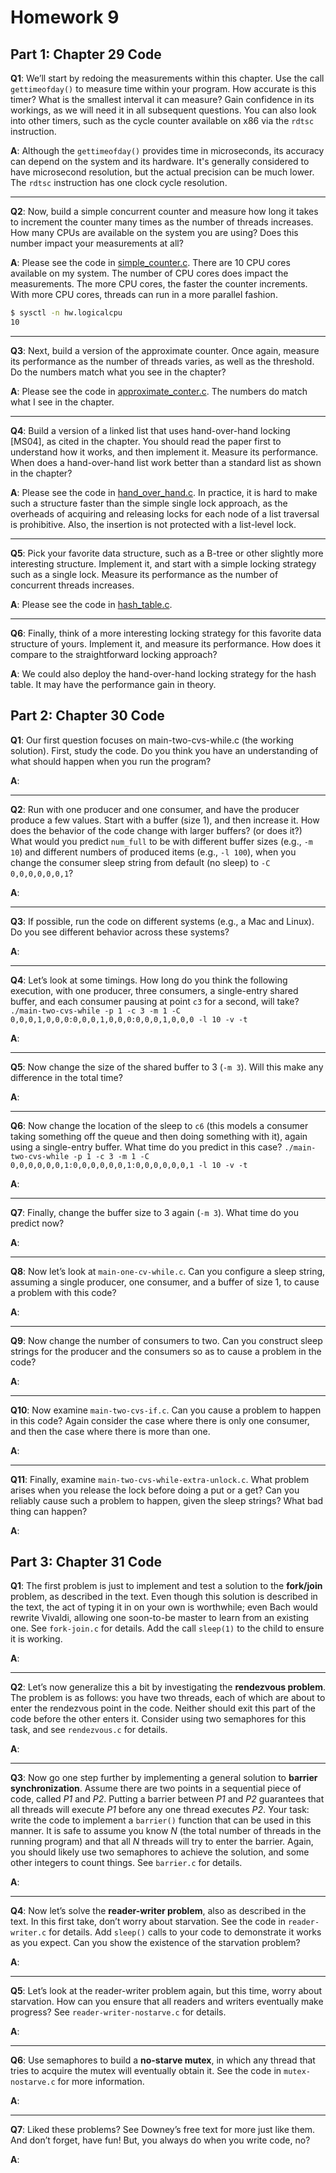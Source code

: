 # Homework 9

## Part 1: Chapter 29 Code

**Q1**: We’ll start by redoing the measurements within this chapter. Use the call `gettimeofday()` to measure time within your program.  How accurate is this timer? What is the smallest interval it can measure? Gain confidence in its workings, as we will need it in all subsequent questions. You can also look into other timers, such as the cycle counter available on x86 via the `rdtsc` instruction.

**A**: Although the `gettimeofday()` provides time in microseconds, its accuracy can depend on the system and its hardware. It's generally considered to have microsecond resolution, but the actual precision can be much lower. The `rdtsc` instruction has one clock cycle resolution.

---

**Q2**: Now, build a simple concurrent counter and measure how long it takes to increment the counter many times as the number of threads increases. How many CPUs are available on the system you are using? Does this number impact your measurements at all?

**A**: Please see the code in [simple_counter.c](./simple_counter.c). There are 10 CPU cores available on my system. The number of CPU cores does impact the measurements. The more CPU cores, the faster the counter increments. With more CPU cores, threads can run in a more parallel fashion.

```zsh
$ sysctl -n hw.logicalcpu
10
```

---

**Q3**: Next, build a version of the approximate counter. Once again, measure its performance as the number of threads varies, as well as the threshold. Do the numbers match what you see in the chapter?

**A**: Please see the code in [approximate_conter.c](./approximate_counter.c). The numbers do match what I see in the chapter.

---

**Q4**: Build a version of a linked list that uses hand-over-hand locking [MS04], as cited in the chapter. You should read the paper first to understand how it works, and then implement it. Measure its performance. When does a hand-over-hand list work better than a standard list as shown in the chapter?

**A**: Please see the code in [hand_over_hand.c](./hand_over_hand.c). In practice, it is hard to make such a structure faster than the simple single lock approach, as the overheads of acquiring and releasing locks for each node of a list traversal is prohibitive. Also, the insertion is not protected with a list-level lock.

---

**Q5**: Pick your favorite data structure, such as a B-tree or other slightly more interesting structure. Implement it, and start with a simple locking strategy such as a single lock. Measure its performance as the number of concurrent threads increases.

**A**: Please see the code in [hash_table.c](./hash_table.c).

---

**Q6**: Finally, think of a more interesting locking strategy for this favorite data structure of yours. Implement it, and measure its performance. How does it compare to the straightforward locking approach?

**A**: We could also deploy the hand-over-hand locking strategy for the hash table. It may have the performance gain in theory.

## Part 2: Chapter 30 Code

**Q1**: Our first question focuses on main-two-cvs-while.c (the working solution). First, study the code. Do you think you have an understanding of what should happen when you run the program?

**A**:

---

**Q2**: Run with one producer and one consumer, and have the producer produce a few values. Start with a buffer (size 1), and then increase it. How does the behavior of the code change with larger buffers?  (or does it?) What would you predict `num_full` to be with different buffer sizes (e.g., `-m 10`) and different numbers of produced items (e.g., `-l 100`), when you change the consumer sleep string from default (no sleep) to `-C 0,0,0,0,0,0,1`?

**A**:

---

**Q3**: If possible, run the code on different systems (e.g., a Mac and Linux).  Do you see different behavior across these systems?

**A**:

---

**Q4**: Let’s look at some timings. How long do you think the following execution, with one producer, three consumers, a single-entry shared buffer, and each consumer pausing at point `c3` for a second, will take? `./main-two-cvs-while -p 1 -c 3 -m 1 -C 0,0,0,1,0,0,0:0,0,0,1,0,0,0:0,0,0,1,0,0,0 -l 10 -v -t`

**A**:

---

**Q5**: Now change the size of the shared buffer to 3 (`-m 3`). Will this make any difference in the total time?

**A**:

---

**Q6**: Now change the location of the sleep to `c6` (this models a consumer taking something off the queue and then doing something with it), again using a single-entry buffer. What time do you predict in this case? `./main-two-cvs-while -p 1 -c 3 -m 1 -C 0,0,0,0,0,0,1:0,0,0,0,0,0,1:0,0,0,0,0,0,1 -l 10 -v -t`

**A**:

---

**Q7**: Finally, change the buffer size to 3 again (`-m 3`). What time do you predict now?

**A**:

---

**Q8**: Now let’s look at `main-one-cv-while.c`. Can you configure a sleep string, assuming a single producer, one consumer, and a buffer of size 1, to cause a problem with this code?

**A**:

---

**Q9**: Now change the number of consumers to two. Can you construct sleep strings for the producer and the consumers so as to cause a problem in the code?

**A**:

---

**Q10**: Now examine `main-two-cvs-if.c`. Can you cause a problem to happen in this code? Again consider the case where there is only one consumer, and then the case where there is more than one.

**A**:

---

**Q11**: Finally, examine `main-two-cvs-while-extra-unlock.c`. What problem arises when you release the lock before doing a put or a get? Can you reliably cause such a problem to happen, given the sleep strings? What bad thing can happen?

**A**:

## Part 3: Chapter 31 Code

**Q1**: The first problem is just to implement and test a solution to the **fork/join** problem, as described in the text. Even though this solution is described in the text, the act of typing it in on your own is worthwhile; even Bach would rewrite Vivaldi, allowing one soon-to-be master to learn from an existing one. See `fork-join.c` for details. Add the call `sleep(1)` to the child to ensure it is working.

**A**:

---

**Q2**: Let’s now generalize this a bit by investigating the **rendezvous problem**.  The problem is as follows: you have two threads, each of which are about to enter the rendezvous point in the code. Neither should exit this part of the code before the other enters it. Consider using two semaphores for this task, and see `rendezvous.c` for details.

**A**:

---

**Q3**: Now go one step further by implementing a general solution to **barrier synchronization**. Assume there are two points in a sequential piece of code, called *P1* and *P2*. Putting a barrier between *P1* and *P2* guarantees that all threads will execute *P1* before any one thread executes *P2*. Your task: write the code to implement a `barrier()` function that can be used in this manner. It is safe to assume you know *N* (the total number of threads in the running program) and that all *N* threads will try to enter the barrier. Again, you should likely use two semaphores to achieve the solution, and some other integers to count things. See `barrier.c` for details.

**A**:

---

**Q4**: Now let’s solve the **reader-writer problem**, also as described in the text. In this first take, don’t worry about starvation. See the code in `reader-writer.c` for details. Add `sleep()` calls to your code to demonstrate it works as you expect. Can you show the existence of the starvation problem?

**A**:

---

**Q5**: Let’s look at the reader-writer problem again, but this time, worry about starvation. How can you ensure that all readers and writers eventually make progress? See `reader-writer-nostarve.c` for details.

**A**:

---

**Q6**: Use semaphores to build a **no-starve mutex**, in which any thread that tries to acquire the mutex will eventually obtain it. See the code in `mutex-nostarve.c` for more information.

**A**:

---

**Q7**: Liked these problems? See Downey’s free text for more just like them. And don’t forget, have fun! But, you always do when you write code, no?

**A**:
